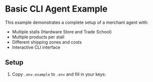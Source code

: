 # Basic CLI Agent Example

This example demonstrates a complete setup of a merchant agent with:
- Multiple stalls (Hardware Store and Trade School)
- Multiple products per stall
- Different shipping zones and costs
- Interactive CLI interface

## Setup

1. Copy `.env.example` to `.env` and fill in your keys: 